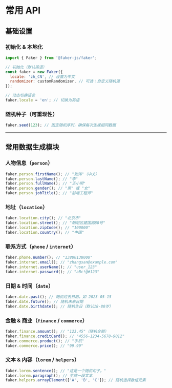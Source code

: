 # 常用 API

## 基础设置

### 初始化 & 本地化

```javascript
import { Faker } from '@faker-js/faker';

// 初始化（默认英语）
const faker = new Faker({
  locale: 'zh_CN', // 设置为中文
  randomizer: customRandomizer, // 可选：自定义随机源
});

// 动态切换语言
faker.locale = 'en'; // 切换为英语
```

### 随机种子（可重现性）

```javascript
faker.seed(123); // 固定随机序列，确保每次生成相同数据
```

---

## 常用数据生成模块

### 人物信息（`person`）

```javascript
faker.person.firstName(); // "张伟"（中文）
faker.person.lastName(); // "李"
faker.person.fullName(); // "王小明"
faker.person.gender(); // "男" 或 "女"
faker.person.jobTitle(); // "前端工程师"
```

### 地址（`location`）

```javascript
faker.location.city(); // "北京市"
faker.location.street(); // "朝阳区建国路88号"
faker.location.zipCode(); // "100000"
faker.location.country(); // "中国"
```

### 联系方式（`phone` / `internet`）

```javascript
faker.phone.number(); // "13800138000"
faker.internet.email(); // "zhangsan@example.com"
faker.internet.userName(); // "user_123"
faker.internet.password(); // "aBc!@#123"
```

### 日期 & 时间（`date`）

```javascript
faker.date.past(); // 随机过去日期，如 2023-05-15
faker.date.future(); // 随机未来日期
faker.date.birthdate(); // 随机生日（默认18-80岁）
```

### 金融 & 商业（`finance` / `commerce`）

```javascript
faker.finance.amount(); // "123.45"（随机金额）
faker.finance.creditCard(); // "4556-1234-5678-9012"
faker.commerce.product(); // "手机"
faker.commerce.price(); // "99.99"
```

### 文本 & 内容（`lorem` / `helpers`）

```javascript
faker.lorem.sentence(); // "这是一个随机句子。"
faker.lorem.paragraph(); // 生成一段文本
faker.helpers.arrayElement(['A', 'B', 'C']); // 随机选择数组元素
```
